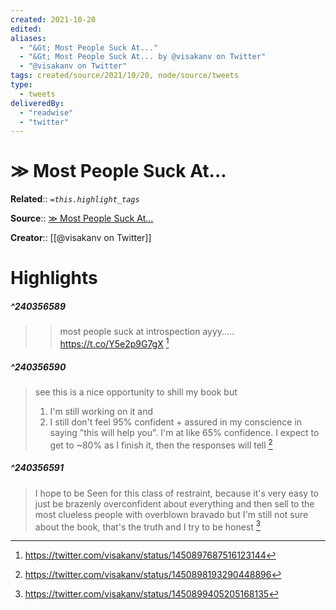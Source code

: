 ```yaml
---
created: 2021-10-20
edited: 
aliases:
  - "&Gt; Most People Suck At..."
  - "&Gt; Most People Suck At... by @visakanv on Twitter"
  - "@visakanv on Twitter"
tags: created/source/2021/10/20, node/source/tweets
type: 
  - tweets
deliveredBy: 
  - "readwise"
  - "twitter"
---
```

# &Gt; Most People Suck At...

**Related**:: 
*`=this.highlight_tags`*

**Source**:: [&Gt; Most People Suck At...](https://twitter.com/visakanv/status/1450897687516123144)

**Creator**:: [[@visakanv on Twitter]]

# Highlights
##### ^240356589
  
> > most people suck at introspection
> ayyy..... https://t.co/Y5e2p9G7gX 
  [^240356589]

[^240356589]: https://twitter.com/visakanv/status/1450897687516123144

##### ^240356590
  
> see this is a nice opportunity to shill my book but 
> 1. I'm still working on it and 
> 2. I still don't feel 95% confident + assured in my conscience in saying "this will help you". I'm at like 65% confidence. I expect to get to ~80% as I finish it, then the responses will tell 
  [^240356590]

[^240356590]: https://twitter.com/visakanv/status/1450898193290448896

##### ^240356591
  
> I hope to be Seen for this class of restraint, because it's very easy to just be brazenly overconfident about everything and then sell to the most clueless people with overblown bravado
> but I'm still not sure about the book, that's the truth and I try to be honest 
  [^240356591]

[^240356591]: https://twitter.com/visakanv/status/1450899405205168135

